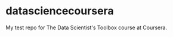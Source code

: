 datasciencecoursera
===================

My test repo for The Data Scientist's Toolbox course at Coursera.
